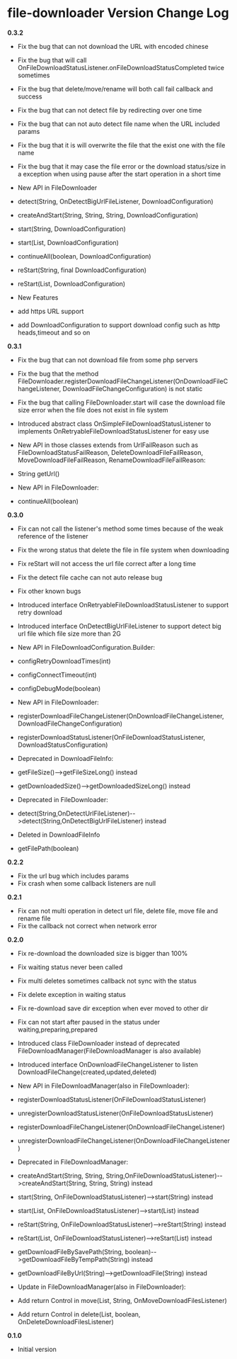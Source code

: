 # file-downloader Version Change Log

**0.3.2**
* Fix the bug that can not download the URL with encoded chinese
* Fix the bug that will call OnFileDownloadStatusListener.onFileDownloadStatusCompleted twice sometimes
* Fix the bug that delete/move/rename will both call fail callback and success
* Fix the bug that can not detect file by redirecting over one time
* Fix the bug that can not auto detect file name when the URL included params
* Fix the bug that it is will overwrite the file that the exist one with the file name
* Fix the bug that it may case the file error or the download status/size in a exception when using pause after the start operation in a short time

* New API in FileDownloader
 * detect(String, OnDetectBigUrlFileListener, DownloadConfiguration)
 * createAndStart(String, String, String, DownloadConfiguration)
 * start(String, DownloadConfiguration)
 * start(List<String>, DownloadConfiguration)
 * continueAll(boolean, DownloadConfiguration)
 * reStart(String, final DownloadConfiguration)
 * reStart(List<String>, DownloadConfiguration)

* New Features
 * add https URL support
 * add DownloadConfiguration to support download config such as http heads,timeout and so on


**0.3.1**
* Fix the bug that can not download file from some php servers
* Fix the bug that the method FileDownloader.registerDownloadFileChangeListener(OnDownloadFileChangeListener, DownloadFileChangeConfiguration) is not static
* Fix the bug that calling FileDownloader.start will case the download file size error when the file does not exist in file system

* Introduced abstract class OnSimpleFileDownloadStatusListener to implements OnRetryableFileDownloadStatusListener for easy use

* New API in those classes extends from UrlFailReason such as FileDownloadStatusFailReason, DeleteDownloadFileFailReason, MoveDownloadFileFailReason, RenameDownloadFileFailReason:
 * String getUrl()

* New API in FileDownloader:
 * continueAll(boolean)


**0.3.0**
* Fix can not call the listener's method some times because of the weak reference of the listener
* Fix the wrong status that delete the file in file system when downloading
* Fix reStart will not access the url file correct after a long time
* Fix the detect file cache can not auto release bug
* Fix other known bugs

* Introduced interface OnRetryableFileDownloadStatusListener to support retry download
* Introduced interface OnDetectBigUrlFileListener to support detect big url file which file size more than 2G

* New API in FileDownloadConfiguration.Builder:
 * configRetryDownloadTimes(int)
 * configConnectTimeout(int)
 * configDebugMode(boolean)

* New API in FileDownloader:
 * registerDownloadFileChangeListener(OnDownloadFileChangeListener, DownloadFileChangeConfiguration)
 * registerDownloadStatusListener(OnFileDownloadStatusListener, DownloadStatusConfiguration)

* Deprecated in DownloadFileInfo:
 * getFileSize()-->getFileSizeLong() instead
 * getDownloadedSize()-->getDownloadedSizeLong() instead

* Deprecated in FileDownloader:
 * detect(String,OnDetectUrlFileListener)-->detect(String,OnDetectBigUrlFileListener) instead

* Deleted in DownloadFileInfo
 * getFilePath(boolean)


**0.2.2**
* Fix the url bug which includes params
* Fix crash when some callback listeners are null 


**0.2.1**
* Fix can not multi operation in detect url file, delete file, move file and rename file
* Fix the callback not correct when network error


**0.2.0**

* Fix re-download the downloaded size is bigger than 100%
* Fix waiting status never been called
* Fix multi deletes sometimes callback not sync with the status
* Fix delete exception in waiting status
* Fix re-download save dir exception when ever moved to other dir
* Fix can not start after paused in the status under waiting,preparing,prepared

* Introduced class FileDownloader instead of deprecated FileDownloadManager(FileDownloadManager is also available)
* Introduced interface OnDownloadFileChangeListener to listen DownloadFileChange(created,updated,deleted)

* New API in FileDownloadManager(also in FileDownloader):
 * registerDownloadStatusListener(OnFileDownloadStatusListener)
 * unregisterDownloadStatusListener(OnFileDownloadStatusListener)
 * registerDownloadFileChangeListener(OnDownloadFileChangeListener)
 * unregisterDownloadFileChangeListener(OnDownloadFileChangeListener)
 
* Deprecated in FileDownloadManager:
 * createAndStart(String, String, String,OnFileDownloadStatusListener)-->createAndStart(String, String, String) instead
 * start(String, OnFileDownloadStatusListener)-->start(String) instead
 * start(List<String>, OnFileDownloadStatusListener)-->start(List<String>) instead
 * reStart(String, OnFileDownloadStatusListener)-->reStart(String) instead
 * reStart(List<String>, OnFileDownloadStatusListener)-->reStart(List<String>) instead
 * getDownloadFileBySavePath(String, boolean)-->getDownloadFileByTempPath(String) instead
 * getDownloadFileByUrl(String)-->getDownloadFile(String) instead
 
* Update in FileDownloadManager(also in FileDownloader):
 * Add return Control in move(List<String>, String, OnMoveDownloadFilesListener)
 * Add return Control in delete(List<String>, boolean, OnDeleteDownloadFilesListener)


**0.1.0**
* Initial version
